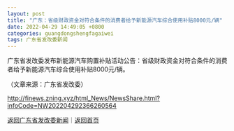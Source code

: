 ```yaml
---
layout: post
title: "广东：省级财政资金对符合条件的消费者给予新能源汽车综合使用补贴8000元/辆"
date: 2022-04-29 14:49:05 +0800
categories: guangdongshengfagaiwei
tags: 广东省发改委新闻
---
```

<p>广东省发改委发布新能源汽车购置补贴活动公告：省级财政资金对符合条件的消费者给予新能源汽车综合使用补贴8000元/辆。</p><p class="em_media">（文章来源：广东省发改委）</p>

<http://finews.zning.xyz/html_News/NewsShare.html?infoCode=NW202204292366260564>

[返回广东省发改委新闻](//finews.withounder.com/category/guangdongshengfagaiwei.html)｜[返回首页](//finews.withounder.com/)
